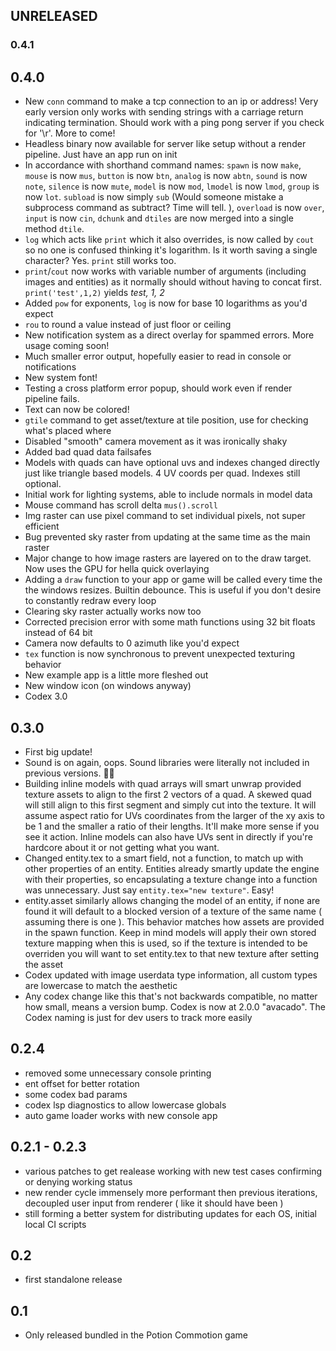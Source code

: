 ## UNRELEASED

### 0.4.1

## 0.4.0

- New `conn` command to make a tcp connection to an ip or address! Very early version only works with sending strings with a carriage return indicating termination. Should work with a ping pong server if you check for '\r'. More to come!
- Headless binary now available for server like setup without a render pipeline. Just have an app run on init
- In accordance with shorthand command names: `spawn` is now `make`, `mouse` is now `mus`, `button` is now `btn`, `analog` is now `abtn`, `sound` is now `note`, `silence` is now `mute`, `model` is now `mod`, `lmodel` is now `lmod`, `group` is now `lot`. `subload` is now simply `sub` (Would someone mistake a subprocess command as subtract? Time will tell. ), `overload` is now `over`, `input` is now `cin`, `dchunk` and `dtiles` are now merged into a single method `dtile`.
- `log` which acts like `print` which it also overrides, is now called by `cout` so no one is confused thinking it's logarithm. Is it worth saving a single character? Yes. `print` still works too.
- `print`/`cout` now works with variable number of arguments (including images and entities) as it normally should without having to concat first. `print('test',1,2)` yields _test, 1, 2_
- Added `pow` for exponents, `log` is now for base 10 logarithms as you'd expect
- `rou` to round a value instead of just floor or ceiling
- New notification system as a direct overlay for spammed errors. More usage coming soon!
- Much smaller error output, hopefully easier to read in console or notifications
- New system font!
- Testing a cross platform error popup, should work even if render pipeline fails.
- Text can now be colored!
- `gtile` command to get asset/texture at tile position, use for checking what's placed where
- Disabled "smooth" camera movement as it was ironically shaky
- Added bad quad data failsafes
- Models with quads can have optional uvs and indexes changed directly just like triangle based models. 4 UV coords per quad. Indexes still optional.
- Initial work for lighting systems, able to include normals in model data
- Mouse command has scroll delta `mus().scroll`
- Img raster can use pixel command to set individual pixels, not super efficient
- Bug prevented sky raster from updating at the same time as the main raster
- Major change to how image rasters are layered on to the draw target. Now uses the GPU for hella quick overlaying
- Adding a `draw` function to your app or game will be called every time the the windows resizes. Builtin debounce. This is useful if you don't desire to constantly redraw every loop
- Clearing sky raster actually works now too
- Corrected precision error with some math functions using 32 bit floats instead of 64 bit
- Camera now defaults to 0 azimuth like you'd expect
- `tex` function is now synchronous to prevent unexpected texturing behavior
- New example app is a little more fleshed out
- New window icon (on windows anyway)
- Codex 3.0

## 0.3.0

- First big update!
- Sound is on again, oops. Sound libraries were literally not included in previous versions. 🤦‍♂️
- Building inline models with quad arrays will smart unwrap provided texture assets to align to the first 2 vectors of a quad. A skewed quad will still align to this first segment and simply cut into the texture. It will assume aspect ratio for UVs coordinates from the larger of the xy axis to be 1 and the smaller a ratio of their lengths. It'll make more sense if you see it action. Inline models can also have UVs sent in directly if you're hardcore about it or not getting what you want.
- Changed entity.tex to a smart field, not a function, to match up with other properties of an entity. Entities already smartly update the engine with their properties, so encapsulating a texture change into a function was unnecessary. Just say `entity.tex="new texture"`. Easy!
- entity.asset similarly allows changing the model of an entity, if none are found it will default to a blocked version of a texture of the same name ( assuming there is one ). This behavior matches how assets are provided in the spawn function. Keep in mind models will apply their own stored texture mapping when this is used, so if the texture is intended to be overriden you will want to set entity.tex to that new texture after setting the asset
- Codex updated with image userdata type information, all custom types are lowercase to match the aesthetic
- Any codex change like this that's not backwards compatible, no matter how small, means a version bump. Codex is now at 2.0.0 "avacado". The Codex naming is just for dev users to track more easily

## 0.2.4

- removed some unnecessary console printing
- ent offset for better rotation
- some codex bad params
- codex lsp diagnostics to allow lowercase globals
- auto game loader works with new console app

## 0.2.1 - 0.2.3

- various patches to get realease working with new test cases confirming or denying working status
- new render cycle immensely more performant then previous iterations, decoupled user input from renderer ( like it should have been )
- still forming a better system for distributing updates for each OS, initial local CI scripts

## 0.2

- first standalone release

## 0.1

- Only released bundled in the Potion Commotion game
